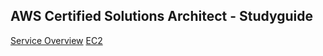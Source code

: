 AWS Certified Solutions Architect - Studyguide
--------------------------

[Service Overview](service_overview.md)
[EC2](EC2.md)
